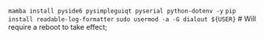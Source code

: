 `mamba install pyside6 pysimpleguiqt pyserial python-dotenv -y`
`pip install readable-log-formatter`
`sudo usermod -a -G dialout ${USER}` # Will require a reboot to take effect;